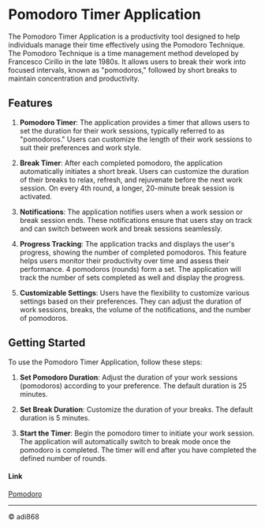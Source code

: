 # Pomodoro Timer Application

The Pomodoro Timer Application is a productivity tool designed to help individuals manage their time effectively using the Pomodoro Technique. The Pomodoro Technique is a time management method developed by Francesco Cirillo in the late 1980s. It allows users to break their work into focused intervals, known as "pomodoros," followed by short breaks to maintain concentration and productivity.

## Features

1. **Pomodoro Timer**: The application provides a timer that allows users to set the duration for their work sessions, typically referred to as "pomodoros." Users can customize the length of their work sessions to suit their preferences and work style.

2. **Break Timer**: After each completed pomodoro, the application automatically initiates a short break. Users can customize the duration of their breaks to relax, refresh, and rejuvenate before the next work session. On every 4th round, a longer, 20-minute break session is activated.

3. **Notifications**: The application notifies users when a work session or break session ends. These notifications ensure that users stay on track and can switch between work and break sessions seamlessly.

4. **Progress Tracking**: The application tracks and displays the user's progress, showing the number of completed pomodoros. This feature helps users monitor their productivity over time and assess their performance. 4 pomodoros (rounds) form a set. The application will track the number of sets completed as well and display the progress.

5. **Customizable Settings**: Users have the flexibility to customize various settings based on their preferences. They can adjust the duration of work sessions, breaks, the volume of the notifications, and the number of pomodoros. 

## Getting Started

To use the Pomodoro Timer Application, follow these steps:

1. **Set Pomodoro Duration**: Adjust the duration of your work sessions (pomodoros) according to your preference. The default duration is 25 minutes.

2. **Set Break Duration**: Customize the duration of your breaks. The default duration is 5 minutes.

3. **Start the Timer**: Begin the pomodoro timer to initiate your work session. The application will automatically switch to break mode once the pomodoro is completed. The timer will end after you have completed the defined number of rounds.

   
#### Link

[Pomodoro](https://adi868.github.io/Pomodoro/)

---

© adi868

